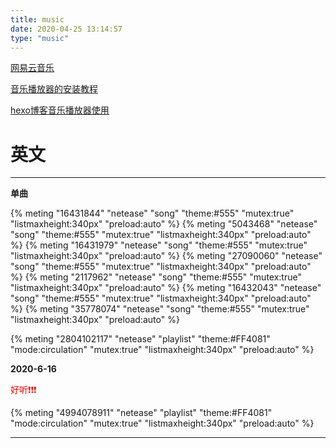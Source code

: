 ```yaml
---
title: music
date: 2020-04-25 13:14:57
type: "music"
---
```

<!-- <style>
    li {margin: 0em 0;}
    button {min-height: 0px;}
      .aplayer {
	position: fixed;
    bottom: 0;
    left: 0;
    right: 0;
    margin: 0;
    z-index: 99;
    overflow: visible;
    max-width: 400px;
    box-shadow: none;
	}
</style> -->



[网易云音乐](https://music.163.com/)

[音乐播放器的安装教程](https://wiki.hushhw.cn/posts/a84d1ef1.html)

[hexo博客音乐播放器使用](https://liuxiangyang.space/2019/09/08/00004/#%E5%8D%9A%E5%AE%A2%E4%B8%AD%E5%A6%82%E4%BD%95%E4%BD%BF%E7%94%A8)

<!-- 模板 只需要修改meting的id就可以更改音乐 -->


<!-- {% meting "4994078911" "netease" "playlist" "theme:#FF4081" "mode:circulation" "mutex:true" "listmaxheight:340px" "preload:auto" %} -->

<!--  -->
# **英文**
- ---
**单曲**

{% meting "16431844" "netease" "song" "theme:#555" "mutex:true" "listmaxheight:340px" "preload:auto" %}
{% meting "5043468" "netease" "song" "theme:#555" "mutex:true" "listmaxheight:340px" "preload:auto" %}
{% meting "16431979" "netease" "song" "theme:#555" "mutex:true" "listmaxheight:340px" "preload:auto" %}
{% meting "27090060" "netease" "song" "theme:#555" "mutex:true" "listmaxheight:340px" "preload:auto" %}
{% meting "2117962" "netease" "song" "theme:#555" "mutex:true" "listmaxheight:340px" "preload:auto" %}
{% meting "16432043" "netease" "song" "theme:#555" "mutex:true" "listmaxheight:340px" "preload:auto" %}
{% meting "35778074" "netease" "song" "theme:#555" "mutex:true" "listmaxheight:340px" "preload:auto" %}


{% meting "2804102117" "netease" "playlist" "theme:#FF4081" "mode:circulation" "mutex:true" "listmaxheight:340px" "preload:auto" %}


**2020-6-16**

<span style="color:red">好听❗❗❗</span>

{% meting "4994078911" "netease" "playlist" "theme:#FF4081" "mode:circulation" "mutex:true" "listmaxheight:340px" "preload:auto" %}
- - -  -

